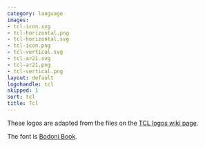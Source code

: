 ```yaml
---
category: language
images:
- tcl-icon.svg
- tcl-horizontal.png
- tcl-horizontal.svg
- tcl-icon.png
- tcl-vertical.svg
- tcl-ar21.svg
- tcl-ar21.png
- tcl-vertical.png
layout: default
logohandle: tcl
skipped: 1
sort: tcl
title: Tcl
---
```


These logos are adapted from the files on the [TCL logos wiki page](http://wiki.tcl.tk/854).

The font is [Bodoni Book](http://www.myfonts.com/fonts/bitstream/atf-bodoni/bodoni-book/?refby=hackerlogos).